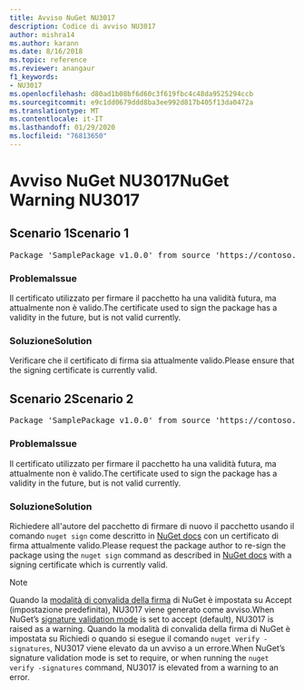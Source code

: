 ```yaml
---
title: Avviso NuGet NU3017
description: Codice di avviso NU3017
author: mishra14
ms.author: karann
ms.date: 8/16/2018
ms.topic: reference
ms.reviewer: anangaur
f1_keywords:
- NU3017
ms.openlocfilehash: d80ad1b08bf6d60c3f619fbc4c48da9525294ccb
ms.sourcegitcommit: e9c1dd0679ddd8ba3ee992d817b405f13da0472a
ms.translationtype: MT
ms.contentlocale: it-IT
ms.lasthandoff: 01/29/2020
ms.locfileid: "76813650"
---
```

# <a name="nuget-warning-nu3017"></a><span data-ttu-id="1bf34-103">Avviso NuGet NU3017</span><span class="sxs-lookup"><span data-stu-id="1bf34-103">NuGet Warning NU3017</span></span>

## <a name="scenario-1"></a><span data-ttu-id="1bf34-104">Scenario 1</span><span class="sxs-lookup"><span data-stu-id="1bf34-104">Scenario 1</span></span>

<pre>Package 'SamplePackage v1.0.0' from source 'https://contoso.com/index.json': The signing certificate is not yet valid.</pre>

### <a name="issue"></a><span data-ttu-id="1bf34-105">Problema</span><span class="sxs-lookup"><span data-stu-id="1bf34-105">Issue</span></span>

<span data-ttu-id="1bf34-106">Il certificato utilizzato per firmare il pacchetto ha una validità futura, ma attualmente non è valido.</span><span class="sxs-lookup"><span data-stu-id="1bf34-106">The certificate used to sign the package has a validity in the future, but is not valid currently.</span></span>


### <a name="solution"></a><span data-ttu-id="1bf34-107">Soluzione</span><span class="sxs-lookup"><span data-stu-id="1bf34-107">Solution</span></span>

<span data-ttu-id="1bf34-108">Verificare che il certificato di firma sia attualmente valido.</span><span class="sxs-lookup"><span data-stu-id="1bf34-108">Please ensure that the signing certificate is currently valid.</span></span>



## <a name="scenario-2"></a><span data-ttu-id="1bf34-109">Scenario 2</span><span class="sxs-lookup"><span data-stu-id="1bf34-109">Scenario 2</span></span>

<pre>Package 'SamplePackage v1.0.0' from source 'https://contoso.com/index.json': The primary signature's certificate is not yet valid.</pre>

### <a name="issue"></a><span data-ttu-id="1bf34-110">Problema</span><span class="sxs-lookup"><span data-stu-id="1bf34-110">Issue</span></span>

<span data-ttu-id="1bf34-111">Il certificato utilizzato per firmare il pacchetto ha una validità futura, ma attualmente non è valido.</span><span class="sxs-lookup"><span data-stu-id="1bf34-111">The certificate used to sign the package has a validity in the future, but is not valid currently.</span></span>


### <a name="solution"></a><span data-ttu-id="1bf34-112">Soluzione</span><span class="sxs-lookup"><span data-stu-id="1bf34-112">Solution</span></span>

<span data-ttu-id="1bf34-113">Richiedere all'autore del pacchetto di firmare di nuovo il pacchetto usando il comando `nuget sign` come descritto in [NuGet docs](../../create-packages/sign-a-package.md) con un certificato di firma attualmente valido.</span><span class="sxs-lookup"><span data-stu-id="1bf34-113">Please request the package author to re-sign the package using the `nuget sign` command as described in [NuGet docs](../../create-packages/sign-a-package.md) with a signing certificate which is currently valid.</span></span>


> [!Note]
> <span data-ttu-id="1bf34-114">Quando la [modalità di convalida della firma](../../consume-packages/installing-signed-packages.md#configure-package-signature-requirements) di NuGet è impostata su Accept (impostazione predefinita), NU3017 viene generato come avviso.</span><span class="sxs-lookup"><span data-stu-id="1bf34-114">When NuGet’s [signature validation mode](../../consume-packages/installing-signed-packages.md#configure-package-signature-requirements) is set to accept (default), NU3017 is raised as a warning.</span></span> <span data-ttu-id="1bf34-115">Quando la modalità di convalida della firma di NuGet è impostata su Richiedi o quando si esegue il comando `nuget verify -signatures`, NU3017 viene elevato da un avviso a un errore.</span><span class="sxs-lookup"><span data-stu-id="1bf34-115">When NuGet’s signature validation mode is set to require, or when running the `nuget verify -signatures` command, NU3017 is elevated from a warning to an error.</span></span> 
